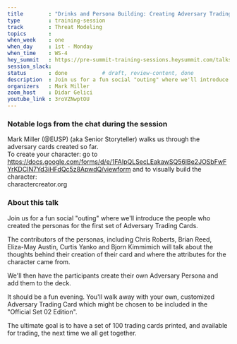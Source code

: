 ```yaml
---
title        : "Drinks and Persona Building: Creating Adversary Trading Cards (1st Session)"
type         : training-session
track        : Threat Modeling
topics       : 
when_week    : one
when_day     : 1st - Monday
when_time    : WS-4
hey_summit   : https://pre-summit-training-sessions.heysummit.com/talks/social-drinks-and-adversaries/
session_slack:
status       : done           # draft, review-content, done
description  : Join us for a fun social "outing" where we'll introduce the people who created the personas for the first set of Adversary Trading Cards.
organizers   : Mark Miller
zoom_host    : Didar Gelici   
youtube_link : 3roVZNwptOU 
---
```



### Notable logs from the chat during the session

Mark Miller (@EUSP) (aka Senior Storyteller) walks us through the adversary cards created so far.   \
To create your character: go to https://docs.google.com/forms/d/e/1FAIpQLSecLEakawSQ56lBe2JOSbFwFYrKDCIN7Yd3iHFdQc5z8ApwdQ/viewform
and to visually build the character:  
charactercreator.org

### About this talk

Join us for a fun social "outing" where we'll introduce the people who created the personas
for the first set of Adversary Trading Cards.

The contributors of the personas, including Chris Roberts, Brian Reed, Eliza-May Austin,
Curtis Yanko and Bjorn Kimmimich will talk about the thoughts behind their creation of
their card and where the attributes for the character came from.

We'll then have the participants create their own Adversary Persona and add them to the deck.

It should be a fun evening. You'll walk away with your own, customized Adversary Trading Card
which might be chosen to be included in the "Official Set 02 Edition".

The ultimate goal is to have a set of 100 trading cards printed,
and available for trading, the next time we all get together.

